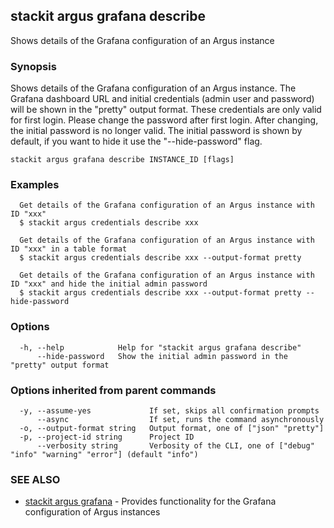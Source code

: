 ## stackit argus grafana describe

Shows details of the Grafana configuration of an Argus instance

### Synopsis

Shows details of the Grafana configuration of an Argus instance.
The Grafana dashboard URL and initial credentials (admin user and password) will be shown in the "pretty" output format. These credentials are only valid for first login. Please change the password after first login. After changing, the initial password is no longer valid.
The initial password is shown by default, if you want to hide it use the "--hide-password" flag.

```
stackit argus grafana describe INSTANCE_ID [flags]
```

### Examples

```
  Get details of the Grafana configuration of an Argus instance with ID "xxx"
  $ stackit argus credentials describe xxx

  Get details of the Grafana configuration of an Argus instance with ID "xxx" in a table format
  $ stackit argus credentials describe xxx --output-format pretty

  Get details of the Grafana configuration of an Argus instance with ID "xxx" and hide the initial admin password
  $ stackit argus credentials describe xxx --output-format pretty --hide-password
```

### Options

```
  -h, --help            Help for "stackit argus grafana describe"
      --hide-password   Show the initial admin password in the "pretty" output format
```

### Options inherited from parent commands

```
  -y, --assume-yes             If set, skips all confirmation prompts
      --async                  If set, runs the command asynchronously
  -o, --output-format string   Output format, one of ["json" "pretty"]
  -p, --project-id string      Project ID
      --verbosity string       Verbosity of the CLI, one of ["debug" "info" "warning" "error"] (default "info")
```

### SEE ALSO

* [stackit argus grafana](./stackit_argus_grafana.md)	 - Provides functionality for the Grafana configuration of Argus instances

